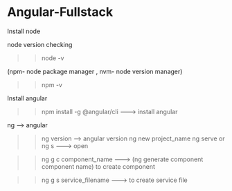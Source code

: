 # Angular-Fullstack
Install node  

node version checking 
>> node -v

(npm- node package manager , nvm- node version manager)
>> npm -v

Install angular 
>> npm install -g @angular/cli  ---> install angular

ng --> angular
>> ng version --> angular version
>> ng new project_name 
>> ng serve or ng s  ---> open

>> ng g c component_name  ---> (ng generate component component name) to create component

>> ng g s service_filename ---> to create service file
